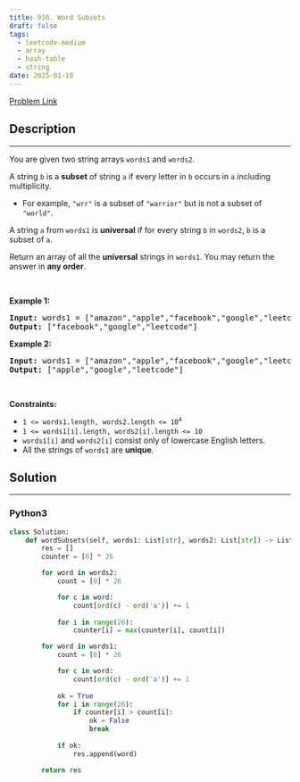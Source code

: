 ```yaml
---
title: 916. Word Subsets
draft: false
tags: 
  - leetcode-medium
  - array
  - hash-table
  - string
date: 2025-01-10
---
```


[Problem Link](https://leetcode.com/problems/word-subsets/)

## Description

---
<p>You are given two string arrays <code>words1</code> and <code>words2</code>.</p>

<p>A string <code>b</code> is a <strong>subset</strong> of string <code>a</code> if every letter in <code>b</code> occurs in <code>a</code> including multiplicity.</p>

<ul>
	<li>For example, <code>&quot;wrr&quot;</code> is a subset of <code>&quot;warrior&quot;</code> but is not a subset of <code>&quot;world&quot;</code>.</li>
</ul>

<p>A string <code>a</code> from <code>words1</code> is <strong>universal</strong> if for every string <code>b</code> in <code>words2</code>, <code>b</code> is a subset of <code>a</code>.</p>

<p>Return an array of all the <strong>universal</strong> strings in <code>words1</code>. You may return the answer in <strong>any order</strong>.</p>

<p>&nbsp;</p>
<p><strong class="example">Example 1:</strong></p>

<pre>
<strong>Input:</strong> words1 = [&quot;amazon&quot;,&quot;apple&quot;,&quot;facebook&quot;,&quot;google&quot;,&quot;leetcode&quot;], words2 = [&quot;e&quot;,&quot;o&quot;]
<strong>Output:</strong> [&quot;facebook&quot;,&quot;google&quot;,&quot;leetcode&quot;]
</pre>

<p><strong class="example">Example 2:</strong></p>

<pre>
<strong>Input:</strong> words1 = [&quot;amazon&quot;,&quot;apple&quot;,&quot;facebook&quot;,&quot;google&quot;,&quot;leetcode&quot;], words2 = [&quot;l&quot;,&quot;e&quot;]
<strong>Output:</strong> [&quot;apple&quot;,&quot;google&quot;,&quot;leetcode&quot;]
</pre>

<p>&nbsp;</p>
<p><strong>Constraints:</strong></p>

<ul>
	<li><code>1 &lt;= words1.length, words2.length &lt;= 10<sup>4</sup></code></li>
	<li><code>1 &lt;= words1[i].length, words2[i].length &lt;= 10</code></li>
	<li><code>words1[i]</code> and <code>words2[i]</code> consist only of lowercase English letters.</li>
	<li>All the strings of <code>words1</code> are <strong>unique</strong>.</li>
</ul>


## Solution

---
### Python3
``` py title='word-subsets'
class Solution:
    def wordSubsets(self, words1: List[str], words2: List[str]) -> List[str]:
        res = []
        counter = [0] * 26

        for word in words2:
            count = [0] * 26

            for c in word:
                count[ord(c) - ord('a')] += 1
            
            for i in range(26):
                counter[i] = max(counter[i], count[i])

        for word in words1:
            count = [0] * 26

            for c in word:
                count[ord(c) - ord('a')] += 1
            
            ok = True
            for i in range(26):
                if counter[i] > count[i]:
                    ok = False
                    break
            
            if ok:
                res.append(word)

        return res
```

